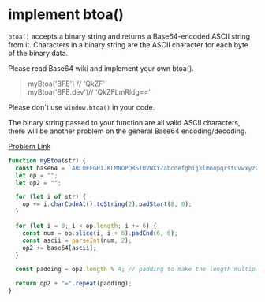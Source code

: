 # implement btoa()

`btoa()` accepts a binary string and returns a Base64-encoded ASCII string from it. Characters in a binary string are the ASCII character for each byte of the binary data.

Please read Base64 wiki and implement your own btoa().

> myBtoa('BFE') // 'QkZF'<br>
> myBtoa('BFE.dev')// 'QkZFLmRldg=='

Please don't use `window.btoa()` in your code.

The binary string passed to your function are all valid ASCII characters, there will be another problem on the general Base64 encoding/decoding.

[Problem Link](https://bigfrontend.dev/problem/implement-btoa)

```js
function myBtoa(str) {
  const base64 = `ABCDEFGHIJKLMNOPQRSTUVWXYZabcdefghijklmnopqrstuvwxyz0123456789+/`;
  let op = "";
  let op2 = "";

  for (let i of str) {
    op += i.charCodeAt().toString(2).padStart(8, 0);
  }

  for (let i = 0; i < op.length; i += 6) {
    const num = op.slice(i, i + 6).padEnd(6, 0);
    const ascii = parseInt(num, 2);
    op2 += base64[ascii];
  }

  const padding = op2.length % 4; // padding to make the length multiple of 4;

  return op2 + "=".repeat(padding);
}
```
